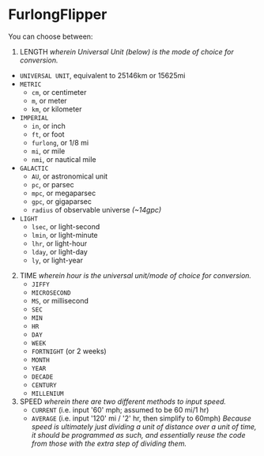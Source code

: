 # FurlongFlipper
You can choose between:
1. LENGTH _wherein Universal Unit (below) is the mode of choice for conversion._
  - `UNIVERSAL UNIT`, equivalent to 25146km or 15625mi
  - `METRIC`
    - `cm`, or centimeter
    - `m`, or meter
    - `km`, or kilometer
  - `IMPERIAL`
    - `in`, or inch
    - `ft`, or foot
    - `furlong`, or 1/8 mi
    - `mi`, or mile
    - `nmi`, or nautical mile
  - `GALACTIC`
    - `AU`, or astronomical unit
    - `pc`, or parsec
    - `mpc`, or megaparsec
    - `gpc`, or gigaparsec
    - `radius` of observable universe _(~14gpc)_
  - `LIGHT`
    - `lsec`, or light-second
    - `lmin`, or light-minute
    - `lhr`, or light-hour
    - `lday`, or light-day
    - `ly`, or light-year
2. TIME _wherein hour is the universal unit/mode of choice for conversion._
    - `JIFFY`
    - `MICROSECOND`
    - `MS`, or millisecond
    - `SEC`
    - `MIN`
    - `HR`
    - `DAY`
    - `WEEK`
    - `FORTNIGHT` (or 2 weeks)
    - `MONTH`
    - `YEAR`
    - `DECADE`
    - `CENTURY`
    - `MILLENIUM`
3. SPEED _wherein there are two different methods to input speed._
   - `CURRENT` (i.e. input '60' mph; assumed to be 60 mi/1 hr)
   - `AVERAGE` (i.e. input '120' mi / '2' hr, then simplify to 60mph)
_Because speed is ultimately just dividing a unit of distance over a unit of time, it should be programmed as such, and essentially reuse the code from those with the extra step of dividing them._
